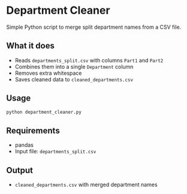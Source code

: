 # Department Cleaner

Simple Python script to merge split department names from a CSV file.

## What it does
- Reads `departments_split.csv` with columns `Part1` and `Part2`
- Combines them into a single `Department` column
- Removes extra whitespace
- Saves cleaned data to `cleaned_departments.csv`

## Usage
```bash
python department_cleaner.py
```

## Requirements
- pandas
- Input file: `departments_split.csv`

## Output
- `cleaned_departments.csv` with merged department names